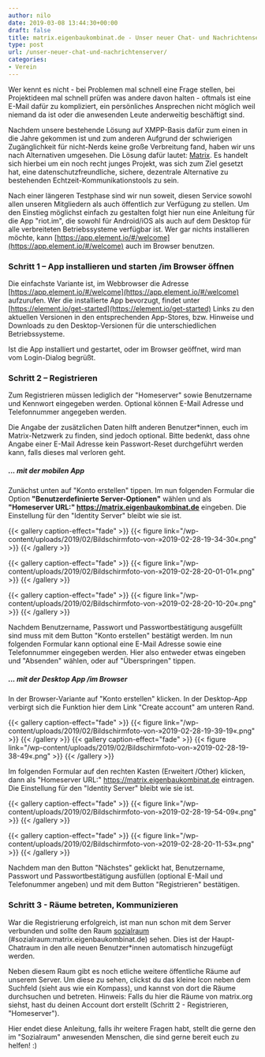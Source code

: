 ```yaml
---
author: nilo
date: 2019-03-08 13:44:30+00:00
draft: false
title: matrix.eigenbaukombinat.de - Unser neuer Chat- und Nachrichtenserver
type: post
url: /unser-neuer-chat-und-nachrichtenserver/
categories:
- Verein
---
```


Wer kennt es nicht - bei Problemen mal schnell eine Frage stellen, bei Projektideen mal schnell prüfen was andere davon halten - oftmals ist eine E-Mail dafür zu kompliziert, ein persönliches Ansprechen nicht möglich weil niemand da ist oder die anwesenden Leute anderweitig beschäftigt sind.

Nachdem unsere bestehende Lösung auf XMPP-Basis dafür zum einen in die Jahre gekommen ist und zum anderen Aufgrund der schwierigen Zugänglichkeit für nicht-Nerds keine große Verbreitung fand, haben wir uns nach Alternativen umgesehen. Die Lösung dafür lautet: [Matrix](https://de.wikipedia.org/wiki/Matrix_(Kommunikationsprotokoll)). Es handelt sich hierbei um ein noch recht junges Projekt, was sich zum Ziel gesetzt hat, eine datenschutzfreundliche, sichere, dezentrale Alternative zu bestehenden Echtzeit-Kommunikationstools zu sein.
<!-- more -->

Nach einer längeren Testphase sind wir nun soweit, diesen Service sowohl allen unseren Mitgliedern als auch öffentlich zur Verfügung zu stellen. Um den Einstieg möglichst einfach zu gestalten folgt hier nun eine Anleitung für die App "riot.im", die sowohl für Android/iOS als auch auf dem Desktop für alle verbreiteten Betriebssysteme verfügbar ist. Wer gar nichts installieren möchte, kann [https://app.element.io/#/welcome](https://app.element.io/#/welcome) auch im Browser benutzen.


### Schritt 1 – App installieren und starten /im Browser öffnen


Die einfachste Variante ist, im Webbrowser die Adresse [https://app.element.io/#/welcome](https://app.element.io/#/welcome) aufzurufen. Wer die installierte App bevorzugt, findet unter [https://element.io/get-started](https://element.io/get-started) Links zu den aktuellen Versionen in den entsprechenden App-Stores, bzw. Hinweise und Downloads zu den Desktop-Versionen für die unterschiedlichen Betriebssysteme.

Ist die App installiert und gestartet, oder im Browser geöffnet, wird man vom Login-Dialog begrüßt.


### Schritt 2 – Registrieren


Zum Registrieren müssen lediglich der "Homeserver" sowie Benutzername und Kennwort eingegeben werden. Optional können E-Mail Adresse und Telefonnummer angegeben werden.

Die Angabe der zusätzlichen Daten hilft anderen Benutzer*innen, euch im Matrix-Netzwerk zu finden, sind jedoch optional. Bitte bedenkt, dass ohne Angabe einer E-Mail Adresse kein Passwort-Reset durchgeführt werden kann, falls dieses mal verloren geht.


##### ... mit der mobilen App


Zunächst unten auf "Konto erstellen" tippen. Im nun folgenden Formular die Option **"Benutzerdefinierte Server-Optionen"** wählen und als **"Homeserver URL:" https://matrix.eigenbaukombinat.de** eingeben. Die Einstellung für den "Identity Server" bleibt wie sie ist.

{{< gallery caption-effect="fade" >}}
  {{< figure link="/wp-content/uploads/2019/02/Bildschirmfoto-von-»2019-02-28-19-34-30«.png" >}}
{{< /gallery >}}

{{< gallery caption-effect="fade" >}}
  {{< figure link="/wp-content/uploads/2019/02/Bildschirmfoto-von-»2019-02-28-20-01-01«.png" >}}
{{< /gallery >}}

{{< gallery caption-effect="fade" >}}
  {{< figure link="/wp-content/uploads/2019/02/Bildschirmfoto-von-»2019-02-28-20-10-20«.png" >}}
{{< /gallery >}}

Nachdem Benutzername, Passwort und Passwortbestätigung ausgefüllt sind muss mit dem Button "Konto erstellen" bestätigt werden. Im nun folgenden Formular kann optional eine E-Mail Adresse sowie eine Telefonnummer eingegeben werden. Hier also entweder etwas eingeben und "Absenden" wählen, oder auf "Überspringen" tippen.


##### ... mit der Desktop App /im Browser


In der Browser-Variante auf "Konto erstellen" klicken. In der Desktop-App verbirgt sich die Funktion hier dem Link "Create account" am unteren Rand.

{{< gallery caption-effect="fade" >}}
  {{< figure link="/wp-content/uploads/2019/02/Bildschirmfoto-von-»2019-02-28-19-39-19«.png" >}}
{{< /gallery >}}
{{< gallery caption-effect="fade" >}}
  {{< figure link="/wp-content/uploads/2019/02/Bildschirmfoto-von-»2019-02-28-19-38-49«.png" >}}
{{< /gallery >}}

Im folgenden Formular auf den rechten Kasten (Erweitert /Other) klicken, dann als "Homeserver URL:" https://matrix.eigenbaukombinat.de eintragen. Die Einstellung für den "Identity Server" bleibt wie sie ist.

{{< gallery caption-effect="fade" >}}
  {{< figure link="/wp-content/uploads/2019/02/Bildschirmfoto-von-»2019-02-28-19-54-09«.png" >}}
{{< /gallery >}}

{{< gallery caption-effect="fade" >}}
  {{< figure link="/wp-content/uploads/2019/02/Bildschirmfoto-von-»2019-02-28-20-11-53«.png" >}}
{{< /gallery >}}

Nachdem man den Button "Nächstes" geklickt hat, Benutzername, Passwort und Passwortbestätigung ausfüllen (optional E-Mail und Telefonummer angeben) und mit dem Button "Registrieren" bestätigen.


### Schritt 3 - Räume betreten, Kommunizieren


War die Registrierung erfolgreich, ist man nun schon mit dem Server verbunden und sollte den Raum [sozialraum](https://matrix.to/#/#sozialraum:matrix.eigenbaukombinat.de) (#sozialraum:matrix.eigenbaukombinat.de) sehen. Dies ist der Haupt-Chatraum in den alle neuen Benutzer*innen automatisch hinzugefügt werden.

Neben diesem Raum gibt es noch etliche weitere öffentliche Räume auf unserem Server. Um diese zu sehen, clickst du das kleine Icon neben dem Suchfeld (sieht aus wie ein Kompass), und kannst von dort die Räume durchsuchen und betreten. Hinweis: Falls du hier die Räume von matrix.org siehst, hast du deinen Account dort erstellt (Schritt 2 - Registrieren, "Homeserver").

Hier endet diese Anleitung, falls ihr weitere Fragen habt, stellt die gerne den im "Sozialraum" anwesenden Menschen, die sind gerne bereit euch zu helfen! :)
